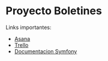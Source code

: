 # Proyecto Boletines

Links importantes:
- [Asana](https://app.asana.com)
- [Trello](https://trello.com/b/dwncOdSd/boletines)
- [Documentacion Symfony](http://symfony.com/doc/current/index.html)
